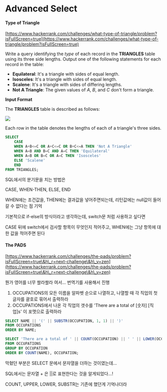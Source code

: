# Advanced Select

#### Type of Triangle

[https://www.hackerrank.com/challenges/what-type-of-triangle/problem?isFullScreen=true](https://www.hackerrank.com/challenges/what-type-of-triangle/problem?isFullScreen=true)

Write a query identifying the _type_ of each record in the **TRIANGLES** table using its three side lengths. Output one of the following statements for each record in the table:

* **Equilateral**: It's a triangle with  sides of equal length.
* **Isosceles**: It's a triangle with  sides of equal length.
* **Scalene**: It's a triangle with  sides of differing lengths.
* **Not A Triangle**: The given values of _A_, _B_, and _C_ don't form a triangle.

**Input Format**

The **TRIANGLES** table is described as follows:

![](https://s3.amazonaws.com/hr-challenge-images/12887/1443815629-ac2a843fb7-1.png)

Each row in the table denotes the lengths of each of a triangle's three sides.

```sql
SELECT
    CASE 
    WHEN A+B<=C OR A+C<=C OR B+C<=A THEN 'Not A Triangle'
    WHEN A=B AND B=C AND A=C THEN 'Equilateral'
    WHEN A=B OR B=C OR A=C THEN 'Isosceles'
    ELSE 'Scalene'
    END
FROM TRIANGLES;
```

SQL에서의 분기문을 치는 방법은&#x20;

CASE, WHEN-THEN, ELSE, END

WHEN에는 조건값을, THEN에는 결과값을 넣어주면되는데, 리턴값에는 null값이 들어갈 수 없다는 점 기억

기본적으로 if-else의 방식이라고 생각하는데, switch문 처럼 사용하고 싶다면

CASE 뒤에 switch에서 검사할 항목이 무엇인지 적어주고, WHEN에는 그냥 항목에 대한 값을 적어주면 된다





#### The PADS

[https://www.hackerrank.com/challenges/the-pads/problem?isFullScreen=true\&h\_r=next-challenge\&h\_v=zen](https://www.hackerrank.com/challenges/the-pads/problem?isFullScreen=true\&h\_r=next-challenge\&h\_v=zen)

뭔가 영어를 너무 쏼라쏼라 여서... 번역기를 사용해서 진행

1. OCCUPATIONS의 모든 이름을 알파벳 순으로 나열하고, 나열할 때 각 직업의 첫 글자를 괄호로 묶어서 출력하라
2. OCCUPATIONS에서 나온 각 직업의 갯수를 'There are a total of \[숫자] \[직업]s' 이 포맷으로 출력하라

```sql
SELECT NAME || '(' || SUBSTR(OCCUPATION, 1, 1) || ')'
FROM OCCUPATIONS
ORDER BY NAME;

SELECT 'There are a total of ' || COUNT(OCCUPATION) || ' ' || LOWER(OCCUPATION) || 's.'
FROM OCCUPATIONS
GROUP BY OCCUPATION
ORDER BY COUNT(NAME), OCCUPATION;
```

막혔던 부분은 SELECT 문에서 문자열을 더하는 것이였는데...&#x20;

SQL에서는 문자열 + 은 ||로 표현한다는 것을 알게되었다...!

COUNT, UPPER, LOWER, SUBSTR는 기존에 했던게 기억나더라








